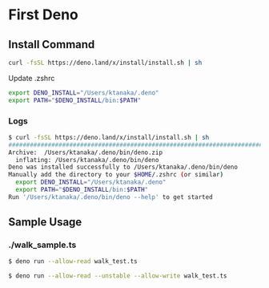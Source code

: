 # First Deno

## Install Command

```sh
curl -fsSL https://deno.land/x/install/install.sh | sh
```

Update .zshrc

```sh
export DENO_INSTALL="/Users/ktanaka/.deno"
export PATH="$DENO_INSTALL/bin:$PATH"
```

### Logs

```sh
$ curl -fsSL https://deno.land/x/install/install.sh | sh
######################################################################## 100.0%##=O#- #                                                                      
Archive:  /Users/ktanaka/.deno/bin/deno.zip
  inflating: /Users/ktanaka/.deno/bin/deno  
Deno was installed successfully to /Users/ktanaka/.deno/bin/deno
Manually add the directory to your $HOME/.zshrc (or similar)
  export DENO_INSTALL="/Users/ktanaka/.deno"
  export PATH="$DENO_INSTALL/bin:$PATH"
Run '/Users/ktanaka/.deno/bin/deno --help' to get started
```

## Sample Usage

### ./walk_sample.ts

```sh
$ deno run --allow-read walk_test.ts
```

```sh
$ deno run --allow-read --unstable --allow-write walk_test.ts
```
